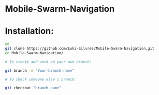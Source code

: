 # Mobile-Swarm-Navigation

# Installation:
```bash
cd 
git clone https://github.com/Loki-Silvres/Mobile-Swarm-Navigation.git
cd Mobile-Swarm-Navigation/

# To create and work on your own branch:

git branch -m "Your-branch-name"

# To check someone else's branch:

git checkout "branch-name"

```

